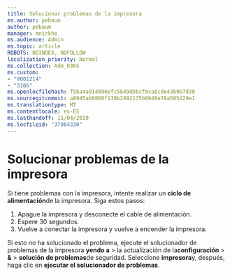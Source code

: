 ```yaml
---
title: Solucionar problemas de la impresora
ms.author: pebaum
author: pebaum
manager: mnirkhe
ms.audience: Admin
ms.topic: article
ROBOTS: NOINDEX, NOFOLLOW
localization_priority: Normal
ms.collection: Adm_O365
ms.custom:
- "9001214"
- "3186"
ms.openlocfilehash: f5ba4a914096efc5849dbbcf9ca8cde43b9b7d38
ms.sourcegitcommit: a8945ab0008f138b2992175b0640e78a505d29e1
ms.translationtype: MT
ms.contentlocale: es-ES
ms.lasthandoff: 11/04/2019
ms.locfileid: "37964330"
---
```

# <a name="troubleshoot-your-printer"></a>Solucionar problemas de la impresora

Si tiene problemas con la impresora, intente realizar un **ciclo de alimentación**de la impresora. Siga estos pasos:

1. Apague la impresora y desconecte el cable de alimentación.
2. Espere 30 segundos.
3. Vuelve a conectar la impresora y vuelve a encender la impresora.

Si esto no ha solucionado el problema, ejecute el solucionador de problemas de la impresora **yendo a** > la actualización de la**configuración** > **&** > **solución de problemas**de seguridad. Seleccione **impresora**y, después, haga clic en **ejecutar el solucionador de problemas**.
